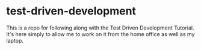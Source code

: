 # test-driven-development
This is a repo for following along with the Test Driven Development Tutorial.
It's here simply to allow me to work on it from the home office as well as my laptop.

